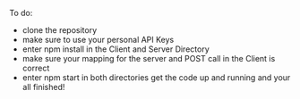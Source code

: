 To do: 
- clone the repository
- make sure to use your personal API Keys
- enter npm install in the Client and Server Directory
- make sure your mapping for the server and POST call in the Client is correct
- enter npm start in both directories get the code up and running and your all finished!
